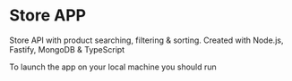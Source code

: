 # Store APP

Store API with product searching, filtering & sorting. Created with Node.js, Fastify, MongoDB & TypeScript

To launch the app on your local machine you should run
